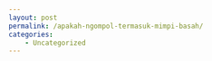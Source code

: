 ```yaml
---
layout: post
permalink: /apakah-ngompol-termasuk-mimpi-basah/
categories:
    - Uncategorized
---
```


